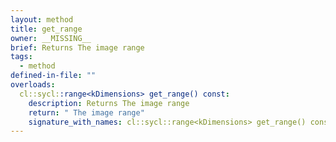 ```yaml
---
layout: method
title: get_range
owner: __MISSING__
brief: Returns The image range
tags:
  - method
defined-in-file: ""
overloads:
  cl::sycl::range<kDimensions> get_range() const:
    description: Returns The image range
    return: " The image range"
    signature_with_names: cl::sycl::range<kDimensions> get_range() const
---
```

